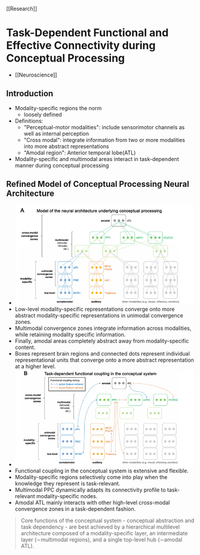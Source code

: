 [[Research]]
# Task-Dependent Functional and Effective Connectivity during Conceptual Processing
- [[Neuroscience]] 

## Introduction
- Modality-specific regions the norm
	- loosely defined
- Definitions:
	- "Perceptual-motor modalities": include sensorimotor channels as well as internal perception
	- "Cross modal": integrate information from two or more modalities into more abstract representations
	- "Amodal region": Anterior temporal lobe(ATL) 
- Modality-specific and multimodal areas interact in task-dependent manner during conceptual processing

## Refined Model of Conceptual Processing Neural Architecture
- ![Pasted image 20210512110548.png](Pasted%20image%2020210512110548.png)
- Low-level modality-specific representations converge onto more abstract modality-specific representations in unimodal convergence zones. 
- Multimodal convergence zones integrate information across modalities, while retaining modality specific information. 
- Finally, amodal areas completely abstract away from modality-specific content. 
- Boxes represent brain regions and connected dots represent individual representational units that converge onto a more abstract representation at a higher level.
- ![Pasted image 20210512110557.png](Pasted%20image%2020210512110557.png)
- Functional coupling in the conceptual system is extensive and flexible. 
- Modality-specific regions selectively come into play when the knowledge they represent is task-relevant.
- Multimodal PPC dynamically adapts its connectivity profile to task-relevant modality-specific nodes.
- Amodal ATL mainly interacts with other high-level cross-modal convergence zones in a task-dependent fashion.

>Core functions of the conceptual system - conceptual abstraction and task dependency - are best achieved by a hierarchical multilevel architecture composed of a modality-specific layer, an intermediate layer (∼multimodal regions), and a single top-level hub (∼amodal ATL).

